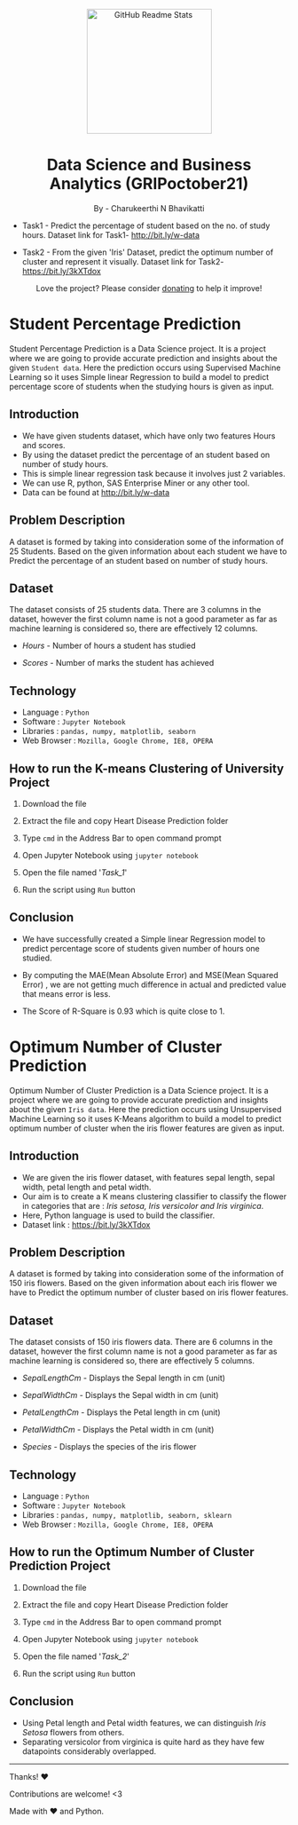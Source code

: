 <p align="center">
 <img width="225px" src="https://media-exp1.licdn.com/dms/image/C560BAQFgHU3sTF4LfQ/company-logo_200_200/0/1519895156650?e=1649894400&v=beta&t=XfOQAqGehBADx8cwNgoJDXUrqm-nfPP8kfyK_olFRBc" align="center" alt="GitHub Readme Stats" />
 <h1 align="center">Data Science and Business Analytics (GRIPoctober21)</h1>
 <p align="center"> By - Charukeerthi N Bhavikatti

 - Task1 - Predict the percentage of student based on the no. of study hours. Dataset link for Task1- http://bit.ly/w-data

 - Task2 - From the given 'Iris' Dataset, predict the optimum number of cluster and represent it visually. Dataset link for Task2- https://bit.ly/3kXTdox</p>
</p>

<p align="center">Love the project? Please consider <a href="">donating</a> to help it improve!
<p>

# Student Percentage Prediction

Student Percentage Prediction is a Data Science project. It is a project where we are going to provide accurate prediction and insights about the given `Student data`. Here the prediction occurs using Supervised Machine Learning so it uses Simple linear Regression to build a model to predict percentage score of students when the studying hours is given as input.

## Introduction

- We have given students dataset, which have only two features Hours and scores.
- By using the dataset predict the percentage of an student based on number of study hours.
- This is simple linear regression task because it involves just 2 variables.
- We can use R, python, SAS Enterprise Miner or any other tool.
- Data can be found at http://bit.ly/w-data

## Problem Description

A dataset is formed by taking into consideration some of the information of 25 Students. Based on the given information about each student we have to Predict the percentage of an student based on number of study hours.

## Dataset

The dataset consists of 25 students data.
There are 3 columns in the dataset, however the first column name is not a good parameter as far as machine learning is considered so, there are effectively 12 columns.

- _Hours_ - Number of hours a student has studied

- _Scores_ - Number of marks the student has achieved

## Technology

- Language : `Python`
- Software : `Jupyter Notebook`
- Libraries : `pandas, numpy, matplotlib, seaborn`
- Web Browser : `Mozilla, Google Chrome, IE8, OPERA`

## How to run the K-means Clustering of University Project

1. Download the file

2. Extract the file and copy Heart Disease Prediction folder

3. Type `cmd` in the Address Bar to open command prompt

4. Open Jupyter Notebook using `jupyter notebook`

5. Open the file named '_Task_1_'

7. Run the script using `Run` button

## Conclusion

- We have successfully created a Simple linear Regression model to predict percentage score of students given number of hours one studied.

- By computing the MAE(Mean Absolute Error) and MSE(Mean Squared Error) , we are not getting much difference in actual and predicted value that means error is less.
- The Score of R-Square is 0.93 which is quite close to 1.

# Optimum Number of Cluster Prediction

Optimum Number of Cluster Prediction is a Data Science project. It is a project where we are going to provide accurate prediction and insights about the given `Iris data`. Here the prediction occurs using Unsupervised Machine Learning so it uses K-Means algorithm to build a model to predict optimum number of cluster when the iris flower features are given as input.

## Introduction

- We are given the iris flower dataset, with features sepal length, sepal width, petal length and petal width.
- Our aim is to create a K means clustering classifier to classify the flower in categories that are : _Iris setosa, Iris versicolor and Iris virginica_.
- Here, Python language is used to build the classifier.
- Dataset link : https://bit.ly/3kXTdox

## Problem Description

A dataset is formed by taking into consideration some of the information of 150 iris flowers. Based on the given information about each iris flower we have to Predict the optimum number of cluster based on iris flower features.

## Dataset

The dataset consists of 150 iris flowers data.
There are 6 columns in the dataset, however the first column name is not a good parameter as far as machine learning is considered so, there are effectively 5 columns.

- _SepalLengthCm_ - Displays the Sepal length in cm (unit)

- _SepalWidthCm_ - Displays the Sepal width in cm (unit)

- _PetalLengthCm_ - Displays the Petal length in cm (unit)

- _PetalWidthCm_ - Displays the Petal width in cm (unit)

- _Species_ - Displays the species of the iris flower

## Technology

- Language : `Python`
- Software : `Jupyter Notebook`
- Libraries : `pandas, numpy, matplotlib, seaborn, sklearn`
- Web Browser : `Mozilla, Google Chrome, IE8, OPERA`

## How to run the Optimum Number of Cluster Prediction Project

1. Download the file

2. Extract the file and copy Heart Disease Prediction folder

3. Type `cmd` in the Address Bar to open command prompt

4. Open Jupyter Notebook using `jupyter notebook`

5. Open the file named '_Task_2_'

7. Run the script using `Run` button

## Conclusion

- Using Petal length and Petal width features, we can distinguish _Iris Setosa_ flowers from others.
- Separating versicolor from virginica is quite hard as they have few datapoints considerably overlapped.

---

Thanks! :heart:

Contributions are welcome! <3

Made with :heart: and Python.
